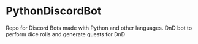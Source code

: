 # PythonDiscordBot
Repo for Discord Bots made with Python and other languages.
DnD bot to perform dice rolls and generate quests for DnD
